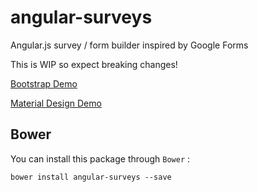 # angular-surveys
Angular.js survey / form builder inspired by Google Forms

This is WIP so expect breaking changes!

[Bootstrap Demo](http://mwasiluk.github.io/angular-surveys)

[Material Design Demo](http://mwasiluk.github.io/angular-surveys/material)

## Bower

You can install this package through `Bower` :

    bower install angular-surveys --save
